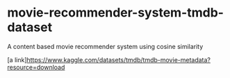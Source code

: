 # movie-recommender-system-tmdb-dataset
A content based movie recommender system using cosine similarity

[a link]https://www.kaggle.com/datasets/tmdb/tmdb-movie-metadata?resource=download
